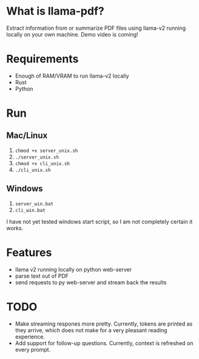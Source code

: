 # What is llama-pdf?

Extract information from or summarize PDF files using llama-v2 running locally on your own machine. Demo video is coming!

# Requirements

- Enough of RAM/VRAM to run llama-v2 locally
- Rust
- Python

# Run

## Mac/Linux

1. `chmod +x server_unix.sh`
2. `./server_unix.sh`
3. `chmod +x cli_unix.sh`
4. `./cli_unix.sh`

## Windows

1. `server_win.bat`
2. `cli_win.bat`

I have not yet tested windows start script, so I am not completely certain it works.

# Features

- llama v2 running locally on python web-server
- parse text out of PDF
- send requests to py web-server and stream back the results

# TODO

- Make streaming respones more pretty. Currently, tokens are printed as they arrive, which does not make for a very pleasant reading experience.
- Add support for follow-up questions. Currently, context is refreshed on every prompt.
  
